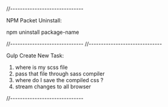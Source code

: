 //------------------------------

NPM Packet Uninstall:

npm uninstall package-name

//------------------------------
//------------------------------

Gulp Create New Task:

1. where is my scss file
2. pass that file through sass compiler
3. where do I save the compiled css ?
4. stream changes to all browser

//------------------------------